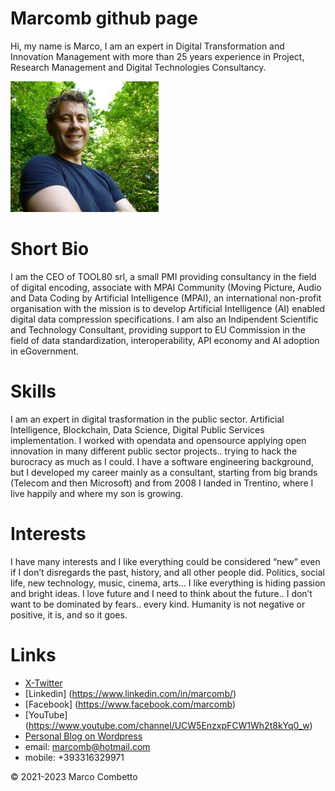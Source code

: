 
# Marcomb github page

Hi, my name is Marco, I am an expert in Digital Transformation and Innovation Management with more than 25 years experience in Project, Research Management and Digital Technologies Consultancy.

![Marcomb](images/marcomb.png)

# Short Bio
I am the CEO of TOOL80 srl, a small PMI providing consultancy in the field of digital encoding, associate with MPAI Community (Moving Picture, Audio and Data Coding by Artificial Intelligence (MPAI), an international non-profit organisation with the mission is to develop Artificial Intelligence (AI) enabled digital data compression specifications.
I am also an Indipendent Scientific and Technology Consultant, providing support to EU Commission in the field of data standardization, interoperability, API economy and AI adoption in eGovernment.

# Skills
I am an expert in digital trasformation in the public sector. Artificial Intelligence, Blockchain, Data Science, Digital Public Services implementation. 
I worked with opendata and opensource applying open innovation in many different public sector projects.. trying to hack the burocracy as much as I could. 
I have a software engineering background, but I developed my career mainly as a consultant, starting from big brands (Telecom and then Microsoft) and from 2008 I landed in Trentino, where I live happily and where my son is growing.

# Interests
I have many interests and I like everything could be considered “new” even if I don’t disregards the past, history, and all other people did. Politics, social life, new technology, music, cinema, arts… I like everything is hiding passion and bright ideas.
I love future and I need to think about the future.. I don’t want to be dominated by fears.. every kind. Humanity is not negative or positive, it is, and so it goes.

# Links
- [X-Twitter](https://twitter.com/marcomb)
- [Linkedin] (https://www.linkedin.com/in/marcomb/)
- [Facebook] (https://www.facebook.com/marcomb)
- [YouTube] (https://www.youtube.com/channel/UCW5EnzxpFCW1Wh2t8kYq0_w)
- [Personal Blog on Wordpress](https://marcomb.wordpress.com/)
- email: marcomb@hotmail.com
- mobile: +393316329971

<footer>

&copy; 2021-2023 Marco Combetto 

</footer>

